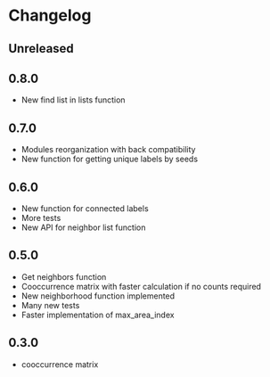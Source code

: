 # Changelog

## Unreleased

## 0.8.0

* New find list in lists function

## 0.7.0

* Modules reorganization with back compatibility
* New function for getting unique labels by seeds

## 0.6.0

* New function for connected labels
* More tests
* New API for neighbor list function


## 0.5.0

* Get neighbors function
* Cooccurrence matrix with faster calculation if no counts required
* New neighborhood function implemented
* Many new tests
* Faster implementation of max_area_index

## 0.3.0

* cooccurrence matrix
